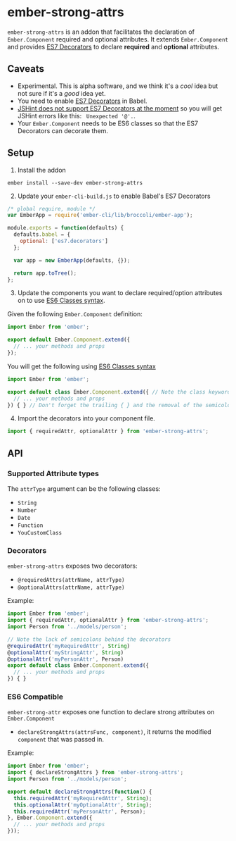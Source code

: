 # ember-strong-attrs

`ember-strong-attrs` is an addon that facilitates the declaration of
`Ember.Component` required and optional attributes. It extends
`Ember.Component` and provides [ES7 Decorators][decorators] to declare
**required** and **optional** attributes.

## Caveats

- Experimental. This is alpha software, and we think it's a *cool* idea but not sure
  if it's a *good* idea yet.
- You need to enable [ES7 Decorators][decorators] in Babel.
- [JSHint does not support ES7 Decorators at the moment][jshint-no-decorators] so you
  will get JSHint errors like this: ` Unexpected '@'.`.
- Your `Ember.Component` needs to be ES6 classes so that the ES7 Decorators can
  decorate them.

## Setup

1. Install the addon

  ```
  ember install --save-dev ember-strong-attrs
  ```

2. Update your `ember-cli-build.js` to enable Babel's ES7 Decorators

  ```js
  /* global require, module */
  var EmberApp = require('ember-cli/lib/broccoli/ember-app');

  module.exports = function(defaults) {
    defaults.babel = {
      optional: ['es7.decorators']
    };

    var app = new EmberApp(defaults, {});

    return app.toTree();
  };
  ```

3. Update the components you want to declare required/option attributes on to
   use [ES6 Classes syntax][classes].

  Given the following `Ember.Component` definition:

  ```js
  import Ember from 'ember';

  export default Ember.Component.extend({
    // ... your methods and props
  });
  ```

  You will get the following using [ES6 Classes syntax][classes]

  ```js
  import Ember from 'ember';

  export default class Ember.Component.extend({ // Note the class keyword
    // ... your methods and props
  }) { } // Don't forget the trailing { } and the removal of the semicolon
  ```

4. Import the decorators into your component file.

  ```js
  import { requiredAttr, optionalAttr } from 'ember-strong-attrs';
  ```

## API

### Supported Attribute types

The `attrType` argument can be the following classes:

- `String`
- `Number`
- `Date`
- `Function`
- `YouCustomClass`

### Decorators

`ember-strong-attrs` exposes two decorators:

- `@requiredAttrs(attrName, attrType)`
- `@optionalAttrs(attrName, attrType)`

Example:

```js
import Ember from 'ember';
import { requiredAttr, optionalAttr } from 'ember-strong-attrs';
import Person from '../models/person';

// Note the lack of semicolons behind the decorators
@requiredAttr('myRequiredAttr', String)
@optionalAttr('myStringAttr', String)
@optionalAttr('myPersonAttr', Person)
export default class Ember.Component.extend({
  // ... your methods and props
}) { }
```

### ES6 Compatible

`ember-strong-attr` exposes one function to declare strong attributes on
`Ember.Component`

- `declareStrongAttrs(attrsFunc, component)`, it returns the modified `component` that was passed in.

Example:

```js
import Ember from 'ember';
import { declareStrongAttrs } from 'ember-strong-attrs';
import Person from '../models/person';

export default declareStrongAttrs(function() {
  this.requiredAttr('myRequiredAttr', String);
  this.optionalAttr('myOptionalAttr', String);
  this.requiredAttr('myPersonAttr', Person);
}, Ember.Component.extend({
  // ... your methods and props
}));
```

[decorators]:https://github.com/wycats/javascript-decorators
[jshint-no-decorators]:http://jshint.com/blog/new-lang-features/
[classes]:https://developer.mozilla.org/en-US/docs/Web/JavaScript/Reference/Classes
